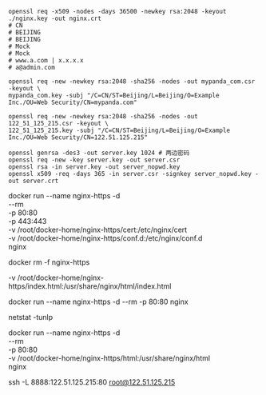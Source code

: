 ```shell
openssl req -x509 -nodes -days 36500 -newkey rsa:2048 -keyout ./nginx.key -out nginx.crt
# CN
# BEIJING
# BEIJING
# Mock
# Mock
# www.a.com | x.x.x.x
# a@admin.com

openssl req -new -newkey rsa:2048 -sha256 -nodes -out mypanda_com.csr -keyout \
mypanda_com.key -subj "/C=CN/ST=Beijing/L=Beijing/O=Example Inc./OU=Web Security/CN=mypanda.com"

openssl req -new -newkey rsa:2048 -sha256 -nodes -out 122_51_125_215.csr -keyout \
122_51_125_215.key -subj "/C=CN/ST=Beijing/L=Beijing/O=Example Inc./OU=Web Security/CN=122.51.125.215"

openssl genrsa -des3 -out server.key 1024 # 两边密码
openssl req -new -key server.key -out server.csr
openssl rsa -in server.key -out server_nopwd.key
openssl x509 -req -days 365 -in server.csr -signkey server_nopwd.key -out server.crt
```

docker run --name nginx-https -d \
--rm \
-p 80:80 \
-p 443:443 \
-v /root/docker-home/nginx-https/cert:/etc/nginx/cert \
-v /root/docker-home/nginx-https/conf.d:/etc/nginx/conf.d \
nginx

docker rm -f nginx-https

-v /root/docker-home/nginx-https/index.html:/usr/share/nginx/html/index.html


docker run --name nginx-https -d  --rm  -p 80:80  nginx

netstat -tunlp



docker run --name nginx-https -d \
--rm \
-p 80:80 \
-v /root/docker-home/nginx-https/html:/usr/share/nginx/html \
nginx

ssh -L 8888:122.51.125.215:80 root@122.51.125.215